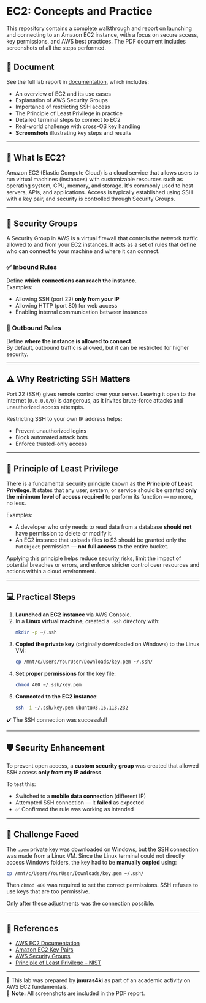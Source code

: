 # EC2: Concepts and Practice

This repository contains a complete walkthrough and report on launching and connecting to an Amazon EC2 instance, with a focus on secure access, key permissions, and AWS best practices. The PDF document includes screenshots of all the steps performed.

## 📘 Document

See the full lab report in [documentation](https://github.com/jmur4saki/ec2-security-and-access/blob/main/documentation.pdf), which includes:

- An overview of EC2 and its use cases
- Explanation of AWS Security Groups
- Importance of restricting SSH access
- The Principle of Least Privilege in practice
- Detailed terminal steps to connect to EC2
- Real-world challenge with cross-OS key handling
- **Screenshots** illustrating key steps and results

---

## 🧠 What Is EC2?

Amazon EC2 (Elastic Compute Cloud) is a cloud service that allows users to run virtual machines (instances) with customizable resources such as operating system, CPU, memory, and storage. It's commonly used to host servers, APIs, and applications. Access is typically established using SSH with a key pair, and security is controlled through Security Groups.

---

## 🔐 Security Groups

A Security Group in AWS is a virtual firewall that controls the network traffic allowed to and 
from your EC2 instances. It acts as a set of rules that define who can connect to your 
machine and where it can connect. 

### ✅ Inbound Rules

Define **which connections can reach the instance**.  
Examples:
- Allowing SSH (port 22) **only from your IP**
- Allowing HTTP (port 80) for web access
- Enabling internal communication between instances

### 🔁 Outbound Rules

Define **where the instance is allowed to connect**.  
By default, outbound traffic is allowed, but it can be restricted for higher security.

---

## ⚠️ Why Restricting SSH Matters

Port 22 (SSH) gives remote control over your server. Leaving it open to the internet (`0.0.0.0/0`) is dangerous, as it invites brute-force attacks and unauthorized access attempts.

Restricting SSH to your own IP address helps:
- Prevent unauthorized logins
- Block automated attack bots
- Enforce trusted-only access

---

## 🧱 Principle of Least Privilege

There is a fundamental security principle known as the **Principle of Least Privilege**. It states that any user, system, or service should be granted **only the minimum level of access required** to perform its function — no more, no less.

Examples:
- A developer who only needs to read data from a database **should not** have permission to delete or modify it.
- An EC2 instance that uploads files to S3 should be granted only the `PutObject` permission — **not full access** to the entire bucket.

Applying this principle helps reduce security risks, limit the impact of potential breaches or errors, and enforce stricter control over resources and actions within a cloud environment.

---

## 💻 Practical Steps

1. **Launched an EC2 instance** via AWS Console.
2. In a **Linux virtual machine**, created a `.ssh` directory with:
   ```bash
   mkdir -p ~/.ssh
   ```
3. **Copied the private key** (originally downloaded on Windows) to the Linux VM:
   ```bash
   cp /mnt/c/Users/YourUser/Downloads/key.pem ~/.ssh/
   ```
4. **Set proper permissions** for the key file:
   ```bash
   chmod 400 ~/.ssh/key.pem
   ```
5. **Connected to the EC2 instance**:
   ```bash
   ssh -i ~/.ssh/key.pem ubuntu@3.16.113.232
   ```

✔️ The SSH connection was successful!

---

## 🛡️ Security Enhancement

To prevent open access, a **custom security group** was created that allowed SSH access **only from my IP address**.

To test this:
- Switched to a **mobile data connection** (different IP)
- Attempted SSH connection — it **failed** as expected
- ✅ Confirmed the rule was working as intended

---

## 🧩 Challenge Faced

The `.pem` private key was downloaded on Windows, but the SSH connection was made from a Linux VM. Since the Linux terminal could not directly access Windows folders, the key had to be **manually copied** using:

```bash
cp /mnt/c/Users/YourUser/Downloads/key.pem ~/.ssh/
```

Then `chmod 400` was required to set the correct permissions. SSH refuses to use keys that are too permissive.

Only after these adjustments was the connection possible.

---

## 📎 References

- [AWS EC2 Documentation](https://docs.aws.amazon.com/ec2/)
- [Amazon EC2 Key Pairs](https://docs.aws.amazon.com/AWSEC2/latest/UserGuide/ec2-key-pairs.html)
- [AWS Security Groups](https://docs.aws.amazon.com/vpc/latest/userguide/VPC_SecurityGroups.html)
- [Principle of Least Privilege – NIST](https://csrc.nist.gov/glossary/term/least_privilege)

---

📝 This lab was prepared by **jmuras4ki** as part of an academic activity on AWS EC2 fundamentals.  
📸 **Note:** All screenshots are included in the PDF report.
